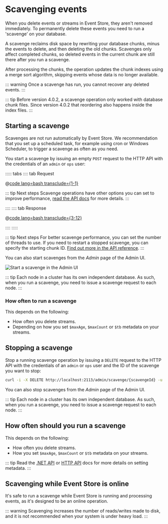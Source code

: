# Scavenging events

When you delete events or streams in Event Store, they aren't removed immediately. To permanently delete these events you need to run a 'scavenge' on your database.

A scavenge reclaims disk space by rewriting your database chunks, minus the events to delete, and then deleting the old chunks. Scavenges only affect completed chunks, so deleted events in the current chunk are still there after you run a scavenge.

After processing the chunks, the operation updates the chunk indexes using a merge sort algorithm, skipping events whose data is no longer available.

::: warning
Once a scavenge has run, you cannot recover any deleted events.
:::

::: tip
Before version 4.0.2, a scavenge operation only worked with database chunk files. Since version 4.0.2 that reordering also happens inside the index files.
:::

## Starting a scavenge

Scavenges are not run automatically by Event Store. We recommendation that you set up a scheduled task, for example using cron or Windows Scheduler, to trigger a scavenge as often as you need.

You start a scavenge by issuing an empty `POST` request to the HTTP API with the credentials of an `admin` or `ops` user:

::::: tabs
:::: tab Request

@[code lang=bash transclude={1-1}](docs/v5/code-examples/server/scavenge.sh)

::: tip Next steps
Scavenge operations have other options you can set to improve performance, [read the API docs](xref:eventstore.com%2FHTTP%20API%2F5.0.4%2FScavenge%20a%20node) for more details.
:::

::::
:::: tab Response

@[code lang=bash transclude={3-12}](docs/v5/code-examples/server/scavenge.sh)

::::
:::::

::: tip Next steps
For better scavenge performance, you can set the number of threads to use. If you need to restart a stopped scavenge, you can specify the starting chunk ID. [Find out more in the API reference](xref:eventstore.com%2FHTTP%20API%2F5.0.4%2FScavenge%20a%20node).
:::

You can also start scavenges from the _Admin_ page of the Admin UI.

![Start a scavenge in the Admin UI](/v5/images/admin-scavenge.png)

::: tip
Each node in a cluster has its own independent database. As such, when you run a scavenge, you need to issue a scavenge request to each node.
:::

### How often to run a scavenge

This depends on the following:

-   How often you delete streams.
-   Depending on how you set `$maxAge`, `$maxCount` or `$tb` metadata on your streams.

## Stopping a scavenge

Stop a running scavenge operation by issuing a `DELETE` request to the HTTP API with the credentials of an `admin` or `ops` user and the ID of the scavenge you want to stop:

```bash
curl -i -X DELETE http://localhost:2113/admin/scavenge/{scavengeId} -u "admin:changeit"
```

You can also stop scavenges from the _Admin_ page of the Admin UI.

::: tip
Each node in a cluster has its own independent database. As such, when you run a scavenge, you need to issue a scavenge request to each node.
:::

## How often should you run a scavenge

This depends on the following:

-   How often you delete streams.
-   How you set `$maxAge`, `$maxCount` or `$tb` metadata on your streams.

::: tip
Read the [.NET API](/v5/dotnet-api/stream-metadata.md) or [HTTP API](/v5/http-api/stream-metadata.md) docs for more details on setting metadata.
:::

## Scavenging while Event Store is online

It's safe to run a scavenge while Event Store is running and processing events, as it's designed to be an online operation.

::: warning
Scavenging increases the number of reads/writes made to disk, and it is not recommended when your system is under heavy load.
:::